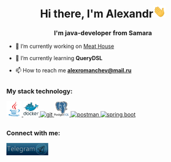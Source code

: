 <h1 align="center">Hi there, I'm Alexandr<img src="https://github.com/VillRom/VillRom/blob/main/images/Hi.gif" height="32"/></h1>
<h3 align="center">I'm java-developer from Samara</h3>

- 🔭 I’m currently working on [Meat House](https://github.com/VillRom/meatHouse)

- 🌱 I’m currently learning **QueryDSL**

- 📫 How to reach me **alexromanchev@mail.ru**

<h2></h2>
<h3 align="left">My stack technology:</h3>
<p align="left"> <a href="https://www.java.com" target="_blank" rel="noreferrer"> <img src="https://raw.githubusercontent.com/devicons/devicon/master/icons/java/java-original.svg" alt="java" width="40" height="40"/> </a>
<a href="https://www.docker.com/" target="_blank" rel="noreferrer"> 
<img src="https://raw.githubusercontent.com/devicons/devicon/master/icons/docker/docker-original-wordmark.svg" alt="docker" width="40" height="40"/> </a> 
<a href="https://git-scm.com/" target="_blank" rel="noreferrer"> <img src="https://www.vectorlogo.zone/logos/git-scm/git-scm-icon.svg" alt="git" width="40" height="40"/> </a>  
<a href="https://www.postgresql.org" target="_blank" rel="noreferrer"> <img src="https://raw.githubusercontent.com/devicons/devicon/master/icons/postgresql/postgresql-original-wordmark.svg" alt="postgresql" width="40" height="40"/> </a> 
<a href="https://postman.com" target="_blank" rel="noreferrer"> <img src="https://www.vectorlogo.zone/logos/getpostman/getpostman-icon.svg" alt="postman" width="40" height="40"/> </a> <a href="https://spring.io/" target="_blank" rel="noreferrer"> 
<img src="https://www.vectorlogo.zone/logos/springio/springio-icon.svg" alt="spring boot" width="40" height="40"/> </a> </p>
<h2></h2>
<h3 align="left">Connect with me:</h3>
<p align="left"> <a href="https://t.me/alexromachev" target="_blank" rel="noreferrer"> 
<img src="https://github.com/VillRom/VillRom/blob/main/images/telegram.jpg" alt="telegram" height="32"/> </a> 
 </p>
